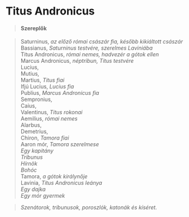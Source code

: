 <!-- ======================================================================
--- Search engine
title:          Titus Andronicus
keywords:       Titus Andronicus, tragédia
description:    William Shakespeare: Titus Andronicus.
--- Menu system
order:          100
text:           Titus Andronicus
hidden:         false
umbel:          false
--- Page properties
id:             /tragedies/titus-andronicus
document:       
layout:         layout-2-left
$-left:         play-list
searchable:     true
======================================================================= -->

# Titus Andronicus

>   #### Szereplők
    
>   Saturninus, _az előző római császár fia, később kikiáltott császár_  
    Bassianus, _Saturninus testvére, szerelmes Laviniába_  
    Titus Andronicus, _római nemes, hadvezér a gótok ellen_  
    Marcus Andronicus, _néptribun, Titus testvére_  
    Lucius,  
    Mutius,  
    Martius, _Titus fiai_  
    Ifjú Lucius, _Lucius fia_  
    Publius, _Marcus Andronicus fia_  
    Sempronius,  
    Caius,  
    Valentinus, _Titus rokonai_  
    Aemilius, _római nemes_  
    Alarbus,  
    Demetrius,  
    Chiron, _Tamora fiai_  
    Aaron mór, _Tamora szerelmese_  
    _Egy kapitány_  
    _Tribunus_  
    _Hírnök_  
    _Bohóc_  
    Tamora, _a gótok királynője_  
    Lavinia, _Titus Andronicus leánya_  
    _Egy dajka_  
    _Egy mór gyermek_
    
>   _Szenátorok, tribunusok, poroszlók, katonák és kíséret._
